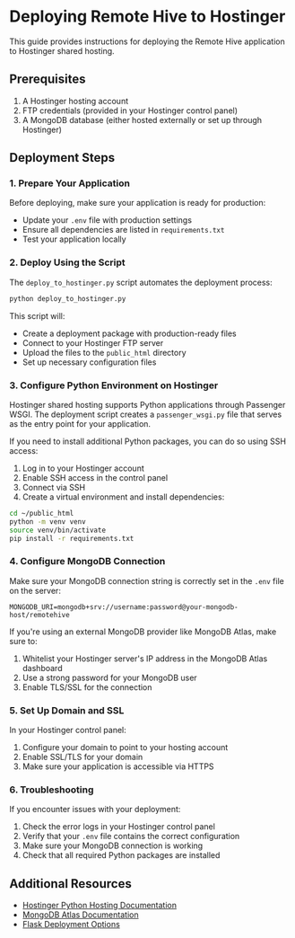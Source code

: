 # Deploying Remote Hive to Hostinger

This guide provides instructions for deploying the Remote Hive application to Hostinger shared hosting.

## Prerequisites

1. A Hostinger hosting account
2. FTP credentials (provided in your Hostinger control panel)
3. A MongoDB database (either hosted externally or set up through Hostinger)

## Deployment Steps

### 1. Prepare Your Application

Before deploying, make sure your application is ready for production:

- Update your `.env` file with production settings
- Ensure all dependencies are listed in `requirements.txt`
- Test your application locally

### 2. Deploy Using the Script

The `deploy_to_hostinger.py` script automates the deployment process:

```bash
python deploy_to_hostinger.py
```

This script will:
- Create a deployment package with production-ready files
- Connect to your Hostinger FTP server
- Upload the files to the `public_html` directory
- Set up necessary configuration files

### 3. Configure Python Environment on Hostinger

Hostinger shared hosting supports Python applications through Passenger WSGI. The deployment script creates a `passenger_wsgi.py` file that serves as the entry point for your application.

If you need to install additional Python packages, you can do so using SSH access:

1. Log in to your Hostinger account
2. Enable SSH access in the control panel
3. Connect via SSH
4. Create a virtual environment and install dependencies:

```bash
cd ~/public_html
python -m venv venv
source venv/bin/activate
pip install -r requirements.txt
```

### 4. Configure MongoDB Connection

Make sure your MongoDB connection string is correctly set in the `.env` file on the server:

```
MONGODB_URI=mongodb+srv://username:password@your-mongodb-host/remotehive
```

If you're using an external MongoDB provider like MongoDB Atlas, make sure to:
1. Whitelist your Hostinger server's IP address in the MongoDB Atlas dashboard
2. Use a strong password for your MongoDB user
3. Enable TLS/SSL for the connection

### 5. Set Up Domain and SSL

In your Hostinger control panel:

1. Configure your domain to point to your hosting account
2. Enable SSL/TLS for your domain
3. Make sure your application is accessible via HTTPS

### 6. Troubleshooting

If you encounter issues with your deployment:

1. Check the error logs in your Hostinger control panel
2. Verify that your `.env` file contains the correct configuration
3. Make sure your MongoDB connection is working
4. Check that all required Python packages are installed

## Additional Resources

- [Hostinger Python Hosting Documentation](https://www.hostinger.com/tutorials/how-to-host-python-website)
- [MongoDB Atlas Documentation](https://docs.atlas.mongodb.com/)
- [Flask Deployment Options](https://flask.palletsprojects.com/en/3.1.x/deploying/)
